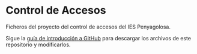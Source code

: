 # Control de Accesos
Ficheros del proyecto del control de accesos del IES Penyagolosa.

Sigue la [guía de introducción a GitHub](https://github.com/iespenyagolosa/controlaccesos/blob/master/introGitHub.md) para descargar los archivos de este repositorio y modificarlos.

